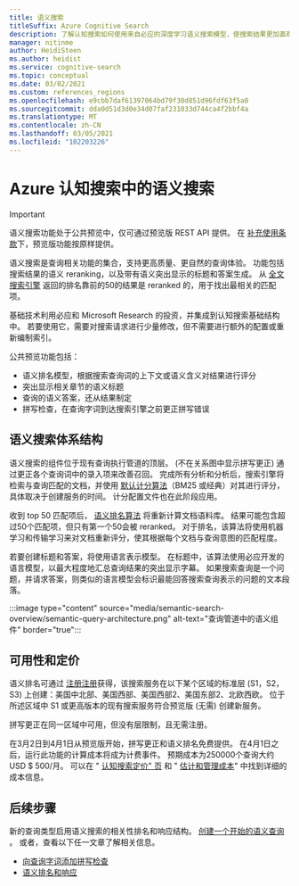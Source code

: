 ```yaml
---
title: 语义搜索
titleSuffix: Azure Cognitive Search
description: 了解认知搜索如何使用来自必应的深度学习语义搜索模型，使搜索结果更加直观。
manager: nitinme
author: HeidiSteen
ms.author: heidist
ms.service: cognitive-search
ms.topic: conceptual
ms.date: 03/02/2021
ms.custom: references_regions
ms.openlocfilehash: e9cbb7daf61397064bd79f30d851d96fdf63f5a0
ms.sourcegitcommit: dda0d51d3d0e34d07faf231033d744ca4f2bbf4a
ms.translationtype: MT
ms.contentlocale: zh-CN
ms.lasthandoff: 03/05/2021
ms.locfileid: "102203226"
---
```

# <a name="semantic-search-in-azure-cognitive-search"></a>Azure 认知搜索中的语义搜索

> [!IMPORTANT]
> 语义搜索功能处于公共预览中，仅可通过预览版 REST API 提供。 在 [补充使用条款](https://azure.microsoft.com/support/legal/preview-supplemental-terms/)下，预览版功能按原样提供。

语义搜索是查询相关功能的集合，支持更高质量、更自然的查询体验。 功能包括搜索结果的语义 reranking，以及带有语义突出显示的标题和答案生成。 从 [全文搜索引擎](search-lucene-query-architecture.md) 返回的排名靠前的50的结果是 reranked 的，用于找出最相关的匹配项。

基础技术利用必应和 Microsoft Research 的投资，并集成到认知搜索基础结构中。 若要使用它，需要对搜索请求进行少量修改，但不需要进行额外的配置或重新编制索引。

公共预览功能包括：

+ 语义排名模型，根据搜索查询词的上下文或语义含义对结果进行评分
+ 突出显示相关章节的语义标题
+ 查询的语义答案，还从结果制定
+ 拼写检查，在查询字词到达搜索引擎之前更正拼写错误

## <a name="semantic-search-architecture"></a>语义搜索体系结构

语义搜索的组件位于现有查询执行管道的顶层。  (不在关系图中显示拼写更正) 通过更正各个查询词中的录入项来改善召回。 完成所有分析和分析后，搜索引擎将检索与查询匹配的文档，并使用 [默认计分算法](index-similarity-and-scoring.md#similarity-ranking-algorithms)（BM25 或经典）对其进行评分，具体取决于创建服务的时间。 计分配置文件也在此阶段应用。 

收到 top 50 匹配项后， [语义排名算法](semantic-how-to-query-response.md) 将重新计算文档语料库。 结果可能包含超过50个匹配项，但只有第一个50会被 reranked。 对于排名，该算法将使用机器学习和传输学习来对文档重新评分，使其根据每个文档与查询意图的匹配程度。

若要创建标题和答案，将使用语言表示模型。 在标题中，该算法使用必应开发的语言模型，以最大程度地汇总查询结果的突出显示字幕。 如果搜索查询是一个问题，并请求答案，则类似的语言模型会标识最能回答搜索查询表示的问题的文本段落。

:::image type="content" source="media/semantic-search-overview/semantic-query-architecture.png" alt-text="查询管道中的语义组件" border="true":::

## <a name="availability-and-pricing"></a>可用性和定价

语义排名可通过 [注册注册](https://aka.ms/SemanticSearchPreviewSignup)获得，该搜索服务在以下某个区域的标准层 (S1，S2，S3) 上创建：美国中北部、美国西部、美国西部2、美国东部2、北欧西欧。 位于所述区域中 S1 或更高版本的现有搜索服务符合预览版 (无需) 创建新服务。

拼写更正在同一区域中可用，但没有层限制，且无需注册。 

在3月2日到4月1日从预览版开始，拼写更正和语义排名免费提供。 在4月1日之后，运行此功能的计算成本将成为计费事件。 预期成本为250000个查询大约 USD $ 500/月。 可以在 " [认知搜索定价" 页](https://azure.microsoft.com/pricing/details/search/) 和 " [估计和管理成本](search-sku-manage-costs.md)" 中找到详细的成本信息。

## <a name="next-steps"></a>后续步骤

新的查询类型启用语义搜索的相关性排名和响应结构。 [创建一个开始的语义查询](semantic-how-to-query-request.md) 。 或者，查看以下任一文章了解相关信息。

+ [向查询字词添加拼写检查](speller-how-to-add.md)
+ [语义排名和响应](semantic-how-to-query-response.md)